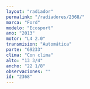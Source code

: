 ```yaml
---
layout: "radiador"
permalink: "/radiadores/2368/"
marca: "Ford"
modelo: "Ecosport"
ano: "2013"
motor: "L4 2.0"
transmision: "Automática"
parte: "69233"
clima: "Con clima"
alto: "13 3/4"
ancho: "22 1/8"
observaciones: ""
id: "2368"
---
```


